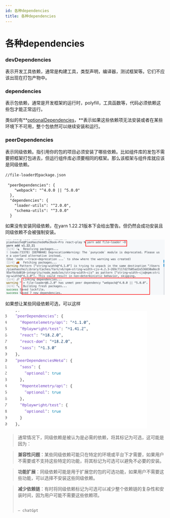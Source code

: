 ```yaml
---
id: 各种dependencies
title: 各种dependencies
---
```


# 各种dependencies

### devDependencies

表示开发工具依赖，通常是构建工具，类型声明，编译器，测试框架等。它们不应该出现在打包产物中。

### dependencies

表示包依赖，通常是开发框架的运行时，polyfill，工具函数等，代码必须依赖这些包才能正常运行。

类似的有**[optionalDependencies](https://docs.npmjs.com/cli/v10/configuring-npm/package-json#optionaldependencies)，**表示如果这些依赖项无法安装或者在某些环境下不可用，整个包依然可以继续安装和运行。

### peerDependencies

表示同级依赖。指引用你的包的项目必须安装了哪些依赖。比如组件库的发包不需要把框架打包进去，但运行组件库必须要相同的框架。那么该框架与组件库就应该是同级依赖。

```tsx
//file-loader的package.json

 "peerDependencies": {
    "webpack": "^4.0.0 || ^5.0.0"
  },
  "dependencies": {
    "loader-utils": "^2.0.0",
    "schema-utils": "^3.0.0"
  }
```

如果没有安装同级依赖，在yarn 1.22.21版本下会给出警告。但仍然会成功安装且同级依赖不会被强制安装。

![Untitled](./img/Untitled.png)

如果想让某些同级依赖可选，可以这样

![Untitled](./img/Untitled%201.png)

> 通常情况下，同级依赖是被认为是必需的依赖，将其标记为可选，这可能是因为：
> 

> **兼容性问题**：某些同级依赖可能只在特定的环境或平台下才需要，如果用户不需要或不支持这些特定的功能，将其标记为可选可以避免不必要的安装。
> 

> **功能扩展**：同级依赖可能是用于扩展您的包的可选功能，如果用户不需要这些功能，可以选择不安装这些同级依赖。
> 

> **减少依赖链**：有时将同级依赖标记为可选可以减少整个依赖链的复杂性和安装时间，因为用户可能不需要这些依赖项。
> 
> 
>                                                                                                                                     — chatGpt
>